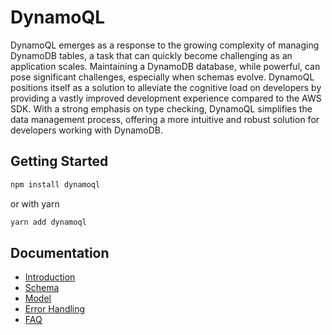 # DynamoQL

DynamoQL emerges as a response to the growing complexity of managing DynamoDB tables, a task that can quickly become challenging as an application scales. Maintaining a DynamoDB database, while powerful, can pose significant challenges, especially when schemas evolve. DynamoQL positions itself as a solution to alleviate the cognitive load on developers by providing a vastly improved development experience compared to the AWS SDK. With a strong emphasis on type checking, DynamoQL simplifies the data management process, offering a more intuitive and robust solution for developers working with DynamoDB.

## Getting Started

```bash
npm install dynamoql
```

or with yarn

```bash
yarn add dynamoql
```

## Documentation

- [Introduction](https://inqnuam.github.io/dynamoql-site/docs/intro)
- [Schema](https://inqnuam.github.io/dynamoql-site/docs/category/schema)
- [Model](https://inqnuam.github.io/dynamoql-site/docs/category/model)
- [Error Handling](https://inqnuam.github.io/dynamoql-site/docs/Error%20Handling)
- [FAQ](https://inqnuam.github.io/dynamoql-site/docs/FAQ)
